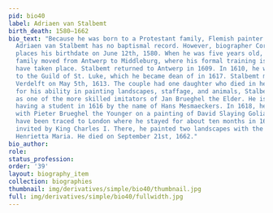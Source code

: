 ```yaml
---
pid: bio40
label: Adriaen van Stalbemt
birth_death: 1580–1662
bio_text: "Because he was born to a Protestant family, Flemish painter and printmaker
  Adriaen van Stalbemt has no baptismal record. However, biographer Cornelius de Bie
  places his birthdate on June 12th, 1580. When he was five years old, Stalbemt’s
  family moved from Antwerp to Middleburg, where his formal training is believed to
  have taken place. Stalbemt returned to Antwerp in 1609. In 1610, he was admitted
  to the Guild of St. Luke, which he became dean of in 1617. Stalbemt married Barbara
  Verdelft on May 5th, 1613. The couple had one daughter who died in her youth. \nKnown
  for his ability in painting landscapes, staffage, and animals, Stalbemt is regarded
  as one of the more skilled imitators of Jan Brueghel the Elder. He is recorded as
  having a student in 1616 by the name of Hans Mesmaeckers. In 1618, he collaborated
  with Pieter Brueghel the Younger on a painting of David Slaying Goliath. His movements
  have been traced to London where he stayed for about ten months in 1633 after being
  invited by King Charles I. There, he painted two landscapes with the king and Queen
  Henrietta Maria. He died on September 21st, 1662."
bio_author:
role:
status_profession:
order: '39'
layout: biography_item
collection: biographies
thumbnail: img/derivatives/simple/bio40/thumbnail.jpg
full: img/derivatives/simple/bio40/fullwidth.jpg
---
```

